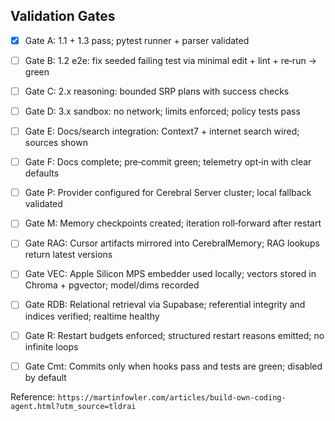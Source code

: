 ## Validation Gates

- [x] Gate A: 1.1 + 1.3 pass; pytest runner + parser validated
- [ ] Gate B: 1.2 e2e: fix seeded failing test via minimal edit + lint + re‑run → green
- [ ] Gate C: 2.x reasoning: bounded SRP plans with success checks
- [ ] Gate D: 3.x sandbox: no network; limits enforced; policy tests pass
- [ ] Gate E: Docs/search integration: Context7 + internet search wired; sources shown
- [ ] Gate F: Docs complete; pre‑commit green; telemetry opt‑in with clear defaults

- [ ] Gate P: Provider configured for Cerebral Server cluster; local fallback validated
- [ ] Gate M: Memory checkpoints created; iteration roll‑forward after restart
- [ ] Gate RAG: Cursor artifacts mirrored into CerebralMemory; RAG lookups return latest versions
- [ ] Gate VEC: Apple Silicon MPS embedder used locally; vectors stored in Chroma + pgvector; model/dims recorded
- [ ] Gate RDB: Relational retrieval via Supabase; referential integrity and indices verified; realtime healthy
- [ ] Gate R: Restart budgets enforced; structured restart reasons emitted; no infinite loops
- [ ] Gate Cmt: Commits only when hooks pass and tests are green; disabled by default

Reference: `https://martinfowler.com/articles/build-own-coding-agent.html?utm_source=tldrai`

